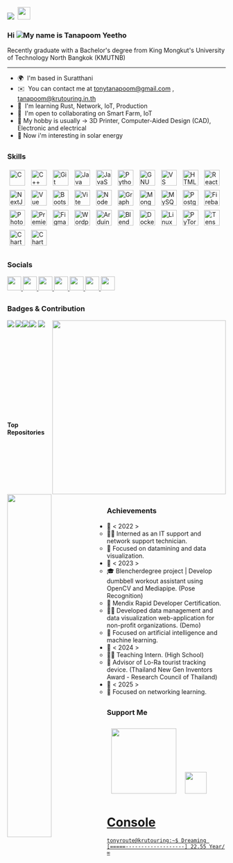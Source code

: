 <a href="https://www.twitch.tv/tatonynaja" target="_blank" rel="noreferrer"><img
src="https://img.shields.io/twitch/status/tatonynaja?logo=twitchsx&style=for-the-badge&color=0891b2&labelColor=555555&label=TWITCH+STATUS" /></a>&nbsp;&nbsp;<img src="https://komarev.com/ghpvc/?username=Tonyroute&color=0891b2&style=for-the-badge" height="29" />



### Hi ![](https://user-images.githubusercontent.com/18350557/176309783-0785949b-9127-417c-8b55-ab5a4333674e.gif)My name is Tanapoom Yeetho

Recently graduate with a Bachelor's degree from King Mongkut's University of Technology North Bangkok (KMUTNB)
<hr>

* 🌍  I'm based in Suratthani
* ✉️  You can contact me at [tonytanapoom@gmail.com](mailto:tonytanapoom@gmail.com) , [tanapoom@krutouring.in.th](mailto:tanapoom@krutouring.in.th)
* 🧠  I'm learning Rust, Network, IoT, Production
* 🤝  I'm open to collaborating on Smart Farm, IoT
* 💭  My hobby is usually -> 3D Printer, Computer-Aided Design (CAD), Electronic and electrical
* 📁  Now i'm interesting in solar energy

##

### Skills

<p align="left">
  <a href="https://docs.microsoft.com/en-us/cpp/?view=msvc-170" target="_blank" rel="noreferrer"><img src="https://raw.githubusercontent.com/danielcranney/readme-generator/main/public/icons/skills/c-colored.svg" width="36" height="36" alt="C" style="margin: 5px;" /></a>
  <a href="https://docs.microsoft.com/en-us/cpp/?view=msvc-170" target="_blank" rel="noreferrer"><img src="https://raw.githubusercontent.com/danielcranney/readme-generator/main/public/icons/skills/cplusplus-colored.svg" width="36" height="36" alt="C++" style="margin: 5px;" /></a>
  <a href="https://git-scm.com/" target="_blank" rel="noreferrer"><img src="https://raw.githubusercontent.com/danielcranney/readme-generator/main/public/icons/skills/git-colored.svg" width="36" height="36" alt="Git" style="margin: 5px;" /></a>
  <a href="https://www.oracle.com/java/" target="_blank" rel="noreferrer"><img src="https://raw.githubusercontent.com/danielcranney/readme-generator/main/public/icons/skills/java-colored.svg" width="36" height="36" alt="Java" style="margin: 5px;" /></a>
  <a href="https://developer.mozilla.org/en-US/docs/Web/JavaScript" target="_blank" rel="noreferrer"><img src="https://raw.githubusercontent.com/danielcranney/readme-generator/main/public/icons/skills/javascript-colored.svg" width="36" height="36" alt="JavaScript" style="margin: 5px;" /></a>
  <a href="https://www.python.org/" target="_blank" rel="noreferrer"><img src="https://raw.githubusercontent.com/danielcranney/readme-generator/main/public/icons/skills/python-colored.svg" width="36" height="36" alt="Python" style="margin: 5px;" /></a>
  <a href="https://www.gnu.org/software/bash/" target="_blank" rel="noreferrer"><img src="https://raw.githubusercontent.com/danielcranney/readme-generator/main/public/icons/skills/gnubash.svg" width="36" height="36" alt="GNU Bash" style="margin: 5px;" /></a>
  <a href="https://code.visualstudio.com/" target="_blank" rel="noreferrer"><img src="https://raw.githubusercontent.com/danielcranney/readme-generator/main/public/icons/skills/visualstudiocode.svg" width="36" height="36" alt="VS Code" style="margin: 5px;" /></a>
  <a href="https://developer.mozilla.org/en-US/docs/Glossary/HTML5" target="_blank" rel="noreferrer"><img src="https://raw.githubusercontent.com/danielcranney/readme-generator/main/public/icons/skills/html5-colored.svg" width="36" height="36" alt="HTML5" style="margin: 5px;" /></a>
  <a href="https://reactjs.org/" target="_blank" rel="noreferrer"><img src="https://raw.githubusercontent.com/danielcranney/readme-generator/main/public/icons/skills/react-colored.svg" width="36" height="36" alt="React" style="margin: 5px;" /></a>
  <a href="https://nextjs.org/docs" target="_blank" rel="noreferrer"><img src="https://raw.githubusercontent.com/danielcranney/readme-generator/main/public/icons/skills/nextjs-colored.svg" width="36" height="36" alt="NextJs" style="margin: 5px;" /></a>
  <a href="https://vuejs.org/" target="_blank" rel="noreferrer"><img src="https://raw.githubusercontent.com/danielcranney/readme-generator/main/public/icons/skills/vuejs-colored.svg" width="36" height="36" alt="Vue" style="margin: 5px;" /></a>
  <a href="https://getbootstrap.com/" target="_blank" rel="noreferrer"><img src="https://raw.githubusercontent.com/danielcranney/readme-generator/main/public/icons/skills/bootstrap-colored.svg" width="36" height="36" alt="Bootstrap" style="margin: 5px;" /></a>
  <a href="https://vitejs.dev/" target="_blank" rel="noreferrer"><img src="https://raw.githubusercontent.com/danielcranney/readme-generator/main/public/icons/skills/vite-colored.svg" width="36" height="36" alt="Vite" style="margin: 5px;" /></a>
  <a href="https://nodejs.org/en/" target="_blank" rel="noreferrer"><img src="https://raw.githubusercontent.com/danielcranney/readme-generator/main/public/icons/skills/nodejs-colored.svg" width="36" height="36" alt="NodeJS" style="margin: 5px;" /></a>
  <a href="https://graphql.org/" target="_blank" rel="noreferrer"><img src="https://raw.githubusercontent.com/danielcranney/readme-generator/main/public/icons/skills/graphql-colored.svg" width="36" height="36" alt="GraphQL" style="margin: 5px;" /></a>
  <a href="https://www.mongodb.com/" target="_blank" rel="noreferrer"><img src="https://raw.githubusercontent.com/danielcranney/readme-generator/main/public/icons/skills/mongodb-colored.svg" width="36" height="36" alt="MongoDB" style="margin: 5px;" /></a>
  <a href="https://www.mysql.com/" target="_blank" rel="noreferrer"><img src="https://raw.githubusercontent.com/danielcranney/readme-generator/main/public/icons/skills/mysql-colored.svg" width="36" height="36" alt="MySQL" style="margin: 5px;" /></a>
  <a href="https://www.postgresql.org/" target="_blank" rel="noreferrer"><img src="https://raw.githubusercontent.com/danielcranney/readme-generator/main/public/icons/skills/postgresql-colored.svg" width="36" height="36" alt="PostgreSQL" style="margin: 5px;" /></a>
  <a href="https://firebase.google.com/" target="_blank" rel="noreferrer"><img src="https://raw.githubusercontent.com/danielcranney/readme-generator/main/public/icons/skills/firebase-colored.svg" width="36" height="36" alt="Firebase" style="margin: 5px;" /></a>
  <a href="https://www.adobe.com/uk/products/photoshop.html" target="_blank" rel="noreferrer"><img src="https://raw.githubusercontent.com/danielcranney/readme-generator/main/public/icons/skills/photoshop-colored.svg" width="36" height="36" alt="Photoshop" style="margin: 5px;" /></a>
  <a href="https://www.adobe.com/uk/products/premiere.html" target="_blank" rel="noreferrer"><img src="https://raw.githubusercontent.com/danielcranney/readme-generator/main/public/icons/skills/premierepro-colored.svg" width="36" height="36" alt="Premiere Pro" style="margin: 5px;" /></a>
  <a href="https://www.figma.com/" target="_blank" rel="noreferrer"><img src="https://raw.githubusercontent.com/danielcranney/readme-generator/main/public/icons/skills/figma-colored.svg" width="36" height="36" alt="Figma" style="margin: 5px;" /></a>
  <a href="https://wordpress.com" target="_blank" rel="noreferrer"><img src="https://raw.githubusercontent.com/danielcranney/readme-generator/main/public/icons/skills/wordpress-colored.svg" width="36" height="36" alt="Wordpress" style="margin: 5px;" /></a>
  <a href="https://store.arduino.cc/" target="_blank" rel="noreferrer"><img src="https://raw.githubusercontent.com/danielcranney/readme-generator/main/public/icons/skills/arduino-colored.svg" width="36" height="36" alt="Arduino" style="margin: 5px;" /></a>
  <a href="https://www.blender.org/" target="_blank" rel="noreferrer"><img src="https://raw.githubusercontent.com/danielcranney/readme-generator/main/public/icons/skills/blender-colored.svg" width="36" height="36" alt="Blender" style="margin: 5px;" /></a>
  <a href="https://www.docker.com/" target="_blank" rel="noreferrer"><img src="https://raw.githubusercontent.com/danielcranney/readme-generator/main/public/icons/skills/docker-colored.svg" width="36" height="36" alt="Docker" style="margin: 5px;" /></a>
  <a href="https://www.linux.org" target="_blank" rel="noreferrer"><img src="https://raw.githubusercontent.com/danielcranney/readme-generator/main/public/icons/skills/linux-colored.svg" width="36" height="36" alt="Linux" style="margin: 5px;" /></a>
  <a href="https://pytorch.org/" target="_blank" rel="noreferrer"><img src="https://raw.githubusercontent.com/danielcranney/readme-generator/main/public/icons/skills/pytorch-colored.svg" width="36" height="36" alt="PyTorch" style="margin: 5px;" /></a>
  <a href="https://www.tensorflow.org/" target="_blank" rel="noreferrer"><img src="https://raw.githubusercontent.com/danielcranney/readme-generator/main/public/icons/skills/tensorflow-colored.svg" width="36" height="36" alt="TensorFlow" style="margin: 5px;" /></a>
  <a href="https://chartbrew.com/" target="_blank" rel="noreferrer"><img src="https://avatars.githubusercontent.com/u/57401255?s=48&v=4" width="36" height="36" alt="Chartbrew" style="margin: 5px;" /></a>
  <a href="https://www.mendix.com/academy/" target="_blank" rel="noreferrer"><img src="https://github.com/user-attachments/assets/9a30aa83-91a8-4522-abe3-0f7b694fb006" width="36" height="36" alt="Chartbrew" style="margin: 5px;" /></a>
  
</p>


##

### Socials

<p align="left"> <a href="https://discord.com/users/itsmetony_" target="_blank" rel="noreferrer"> <picture> <source media="(prefers-color-scheme: dark)" srcset="https://raw.githubusercontent.com/danielcranney/readme-generator/main/public/icons/socials/discord-dark.svg" /> <source media="(prefers-color-scheme: light)" srcset="https://raw.githubusercontent.com/danielcranney/readme-generator/main/public/icons/socials/discord.svg" /> <img src="https://raw.githubusercontent.com/danielcranney/readme-generator/main/public/icons/socials/discord.svg" width="32" height="32"/> </picture> </a> <a href="https://www.github.com/Tonyroute" target="_blank" rel="noreferrer"> <picture> <source media="(prefers-color-scheme: dark)" srcset="https://raw.githubusercontent.com/danielcranney/readme-generator/main/public/icons/socials/github-dark.svg" /> <source media="(prefers-color-scheme: light)" srcset="https://raw.githubusercontent.com/danielcranney/readme-generator/main/public/icons/socials/github.svg" /> <img src="https://raw.githubusercontent.com/danielcranney/readme-generator/main/public/icons/socials/github.svg" width="32" height="32" /> </picture> </a> <a href="http://www.instagram.com/ttony_rou" target="_blank" rel="noreferrer"> <picture> <source media="(prefers-color-scheme: dark)" srcset="https://raw.githubusercontent.com/danielcranney/readme-generator/main/public/icons/socials/instagram-dark.svg" /> <source media="(prefers-color-scheme: light)" srcset="https://raw.githubusercontent.com/danielcranney/readme-generator/main/public/icons/socials/instagram.svg" /> <img src="https://raw.githubusercontent.com/danielcranney/readme-generator/main/public/icons/socials/instagram.svg" width="32" height="32" /> </picture> </a> <a href="https://www.linkedin.com/in/tonyroute" target="_blank" rel="noreferrer"> <picture> <source media="(prefers-color-scheme: dark)" srcset="https://raw.githubusercontent.com/danielcranney/readme-generator/main/public/icons/socials/linkedin-dark.svg" /> <source media="(prefers-color-scheme: light)" srcset="https://raw.githubusercontent.com/danielcranney/readme-generator/main/public/icons/socials/linkedin.svg" /> <img src="https://raw.githubusercontent.com/danielcranney/readme-generator/main/public/icons/socials/linkedin.svg" width="32" height="32" /> </picture> </a> <a href="https://www.youtube.com/@SKSuperVisionRecord" target="_blank" rel="noreferrer"> <picture> <source media="(prefers-color-scheme: dark)" srcset="https://raw.githubusercontent.com/danielcranney/readme-generator/main/public/icons/socials/youtube-dark.svg" /> <source media="(prefers-color-scheme: light)" srcset="https://raw.githubusercontent.com/danielcranney/readme-generator/main/public/icons/socials/youtube.svg" /> <img src="https://raw.githubusercontent.com/danielcranney/readme-generator/main/public/icons/socials/youtube.svg" width="32" height="32" /> </picture> </a> <a href="https://www.twitch.tv/tatonynaja" target="_blank" rel="noreferrer"> <picture> <source media="(prefers-color-scheme: dark)" srcset="https://raw.githubusercontent.com/danielcranney/readme-generator/main/public/icons/socials/twitch-dark.svg" /> <source media="(prefers-color-scheme: light)" srcset="https://raw.githubusercontent.com/danielcranney/readme-generator/main/public/icons/socials/twitch.svg" /> <img src="https://raw.githubusercontent.com/danielcranney/readme-generator/main/public/icons/socials/twitch.svg" width="32" height="32" /> </picture> </a> <a href="https://www.tiktok.com/@krutouring" target="_blank" rel="noreferrer"> <picture> <source media="(prefers-color-scheme: dark)" srcset="https://www.clker.com/cliparts/d/U/9/g/u/m/tiktok-svg-icon.svg" /> <source media="(prefers-color-scheme: light)" srcset="https://www.svgrepo.com/show/342294/tiktok.svg" /> <img src="https://th.bing.com/th/id/OIP.2-lsbImKJ47iiotstxKZGgHaHa?rs=1&pid=ImgDetMain" width="32" height="32" /> </picture> </a>

##

### Badges & Contribution
<img src="https://github-readme-stats.vercel.app/api?username=Tonyroute&count_private=true&show_icons=true&theme=tokyonight&include_all_commits=true&hide_border=true" /><img src="http://github-readme-streak-stats.herokuapp.com?user=Tonyrouteu&theme=tokyonight&hide_border=true" /><a href="http://www.github.com/Tonyroute"><img src="https://github-readme-streak-stats.herokuapp.com/?user=Tonyroute&stroke=ffffff&background=1c1917&ring=0891b2&fire=0891b2&currStreakNum=ffffff&currStreakLabel=0891b2&sideNums=ffffff&sideLabels=ffffff&dates=ffffff&theme=tokyonight&hide_border=true" /></a>
<img src="https://github-readme-activity-graph.vercel.app/graph?username=Tonyroute&theme=react-dark&hide_border=true">
<a href="https://github.com/Tonyroute"><img align="left" src="https://github-readme-stats.vercel.app/api/top-langs/?username=Tonyroute&count_private=true&layout=compact&hide=html,css&theme=tokyonight&langs_count=12&hide_border=true" /></a><a href="https://wakatime.com/@Tonyroute"><img align="right" width="400" src="https://github-readme-stats-taupe-two.vercel.app/api/wakatime?username=Tonyroute&hide_border=true&langs_count=12&theme=tokyonight" /></a>

  
<br />
<br />
<br />
<br />
<br />
<br />
<br />
<br />
<br />
<br />

##

<b>Top Repositories</b>

<div width="100%" align="center"><a href="https://github.com/Tonyroute/project-dumbbell-ai-workout" align="left"><img align="left" width="45%" src="https://github-readme-stats.vercel.app/api/pin/?username=Tonyroute&repo=project-dumbbell-ai-workout&title_color=0891b2&text_color=ffffff&icon_color=0891b2&bg_color=1c1917&hide_border=true&locale=en" /></a></div><br /><br /><br /><br /><br /><br /><br />

##

### Achievements

<body>
    <ul>
        <li>🔹 < 2022 >
            <ul>
                <li>🧑‍💼 Interned as an IT support and network support technician.</li>
                <li>📖 Focused on datamining and data visualization.</li>
            </ul>
        </li>
        <li>🔹 < 2023 >
            <ul>
                <li>🎓 Blencherdegree project | Develop dumbbell workout assistant using OpenCV and Mediapipe. (Pose Recognition)</li>
                <li>📜 Mendix Rapid Developer Certification.</li>
                <li>🧑‍💼 Developed data management and data visualization web-application for non-profit organizations. (Demo)</li>
                <li>📖 Focused on artificial intelligence and machine learning.</li>
            </ul>
        </li>
        <li>🔹 < 2024 >
            <ul>
                <li>🧑‍💼 Teaching Intern. (High School)</li>
                <li>🥈 Advisor of Lo-Ra tourist tracking device. (Thailand New Gen Inventors Award - Research Council of Thailand)</li>
            </ul>
        </li>
        <li>🔹 < 2025 >
            <ul>
                <li>📖 Focused on networking learning.</li>
            </ul>
        </li>
    </ul>
</body>

##

### Support Me

<a href="https://www.buymeacoffee.com/tonyroute"><img src="https://cdn.buymeacoffee.com/buttons/v2/default-yellow.png" width="150" style="margin: 10px;"/><a href="https://ezdn.app/tatonynaja"><img src="https://cdn.aona.in.th/1hgf6ev0e/399615449_321479607492140_8060858321495523958_n.jpg" width="50" style="margin: 10px;"/>


  <h1>Console</h1>
    
    tonyroute@krutouring:~$ Dreaming [=====-------------------] 22.55 Year/∞

